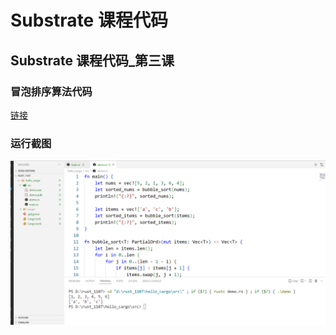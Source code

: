 # Substrate 课程代码

## Substrate 课程代码_第三课
### 冒泡排序算法代码
[链接](bubble_sort)
### 运行截图
![代码截图](bubble_sort.png)


